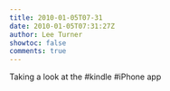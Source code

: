 ```yaml
---
title: 2010-01-05T07-31
date: 2010-01-05T07:31:27Z
author: Lee Turner
showtoc: false
comments: true
---
```


Taking a look at the #kindle #iPhone app

